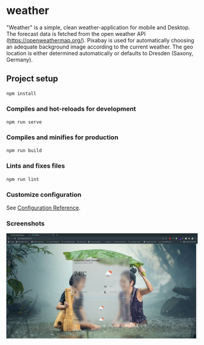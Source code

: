 # weather
"Weather" is a simple, clean weather-application for mobile and Desktop.
The forecast data is fetched from the open weather API (https://openweathermap.org/).
Pixabay is used for automatically choosing an adequate background image according to the current weather.
The geo location is either determined automatically or defaults to Dresden (Saxony, Germany).

## Project setup
```
npm install
```

### Compiles and hot-reloads for development
```
npm run serve
```

### Compiles and minifies for production
```
npm run build
```

### Lints and fixes files
```
npm run lint
```

### Customize configuration
See [Configuration Reference](https://cli.vuejs.org/config/).

### Screenshots
![](https://raw.githubusercontent.com/VinzSpring/wetterapp/master/Screenshot%20from%202020-09-23%2014.13.24.png)
